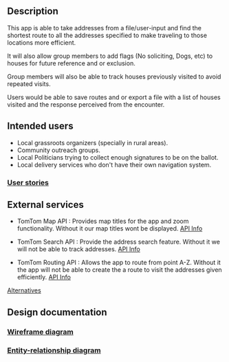 ## Description

This app is able to take addresses from a file/user-input and find the shortest route to all the addresses specified to make traveling to those locations more efficient.

It will also allow group members to add flags (No soliciting, Dogs, etc) to houses for future reference and or exclusion.

Group members will also be able to track houses previously visited to avoid repeated visits.

Users would be able to save routes and or export a file with a list of houses visited and the response perceived from the encounter.

## Intended users

* Local grassroots organizers (specially in rural areas).
* Community outreach groups.
* Local Politicians trying to collect enough signatures to be on the ballot.
* Local delivery services who don't have their own navigation system.

### [User stories](user-stories.md)

## External services

* TomTom Map API :
  Provides map titles for the app and zoom functionality.
  Without it our map titles wont be displayed.
  [API Info](https://developer.tomtom.com/maps-api)

* TomTom Search API :
   Provide the address search feature.
   Without it we will not be able to track addresses.
   [API Info](https://developer.tomtom.com/search-api)

* TomTom Routing API :
   Allows the app to route from point A-Z.
   Without it the app will not be able to create the a route to visit the addresses given efficiently.
   [API Info](https://developer.tomtom.com/routing-api)
   
[Alternatives](alternative.md)


## Design documentation

### [Wireframe diagram](wireframe.md)

### [Entity-relationship diagram](erd.md)




